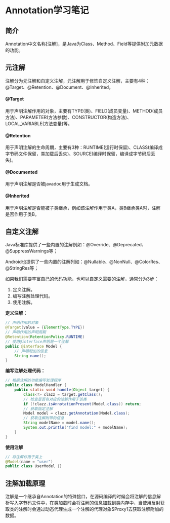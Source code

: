 # Annotation学习笔记

## 简介
Annotation中文名称[注解]，是Java为Class、Method、Field等提供附加元数据的功能。

## 元注解
注解分为元注解和自定义注解，元注解用于修饰自定义注解，主要有4种：@Target、@Retention、@Document、@Inherited。

#### @Target
用于声明注解作用的对象，主要有TYPE(类)、FIELD(成员变量)、METHOD(成员方法)、PARAMETER(方法参数)、CONSTRUCTOR(构造方法)、LOCAL_VARIABLE(方法变量)等。 

#### @Retention
用于声明注解的生命周期，主要有3种：RUNTIME(运行时保留)、CLASS(编译成字节码文件保留，类加载后丢失)、SOURCE(编译时保留，编译成字节码后丢失)。

#### @Documented
用于声明注解是否被javadoc用于生成文档。

#### @Inherited
用于声明注解是否能被子类继承，例如该注解作用于类A，类B继承类A时，注解是否作用于类B。

## 自定义注解
Java标准库提供了一些内置的注解例如：@Override、@Deprecated、@SuppressWarnings等；

Android也提供了一些内置的注解列如：@Nullable、@NonNull、@ColorRes、@StringRes等；

如果我们需要丰富自己的代码功能，也可以自定义需要的注解，通常分为3步：
1. 定义注解。
2. 编写注解处理代码。
3. 使用注解。

**定义注解：**
```java
// 声明作用的对象
@Target(value = {ElementType.TYPE})
// 声明作用的声明周期
@Retention(RetentionPolicy.RUNTIME)
// 使用@interface声明是一个注解
public @interface Model {
    // 声明附加的信息
    String name();
}
```

**编写注解处理代码：**
```java
// 根据注解的功能编写处理程序
public class ModelHandler {
    public static void handle(Object target) {
        Class<?> clazz = target.getClass();
        // 检查是否有对应的注解作用于该类
        if (!clazz.isAnnotationPresent(Model.class)) return;
        // 获取指定注解
        Model model = clazz.getAnnotation(Model.class);
        // 获取注解附带的信息
        String modelName = model.name();
        System.out.println("find model:" + modelName);
    }
}
```
**使用注解**
```java
// 将注解作用于类上
@Model(name = "user")
public class UserModel {}
```

## 注解加载原理
注解是一个继承自Annotation的特殊接口，在源码编译的时候会将注解的信息解析写入字节码文件中，在类加载时会将注解的信息加载到类内存中，当使用反射获取类的注解时会通过动态代理生成一个注解的代理对象$Proxy1去获取注解附加的数据。
